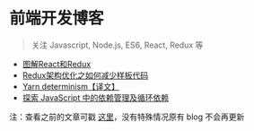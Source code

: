 # 前端开发博客

> 关注 Javascript, Node.js, ES6, React, Redux 等

* [图解React和Redux](https://github.com/fengliner/blog/issues/1)
* [Redux架构优化之如何减少样板代码](https://github.com/fengliner/blog/issues/2)
* [Yarn determinism【译文】](https://github.com/fengliner/blog/issues/3)
* [探索 JavaScript 中的依赖管理及循环依赖](https://github.com/fengliner/blog/issues/4)

注：查看之前的文章可戳 [这里](http://fengliner.github.io/)，没有特殊情况原有 blog 不会再更新

